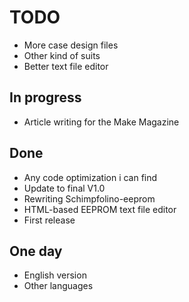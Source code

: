 # TODO

* More case design files
* Other kind of suits
* Better text file editor

## In progress

* Article writing for the Make Magazine

## Done

* Any code optimization i can find  
* Update to final V1.0
* Rewriting Schimpfolino-eeprom
* HTML-based EEPROM text file editor
* First release

## One day

* English version
* Other languages
